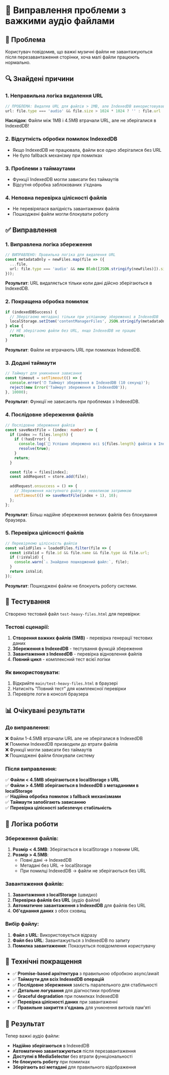 # 🔧 Виправлення проблеми з важкими аудіо файлами

## 🚨 Проблема

Користувач повідомив, що важкі музичні файли не завантажуються після перезавантаження сторінки, хоча малі файли працюють нормально.

## 🔍 Знайдені причини

### 1. **Неправильна логіка видалення URL**
```typescript
// ПРОБЛЕМА: Видаляв URL для файлів > 1MB, але IndexedDB використовувався тільки для > 4.5MB
url: file.type === 'audio' && file.size > 1024 * 1024 ? '' : file.url
```

**Наслідок**: Файли між 1MB і 4.5MB втрачали URL, але не зберігалися в IndexedDB!

### 2. **Відсутність обробки помилок IndexedDB**
- Якщо IndexedDB не працювала, файли все одно зберігалися без URL
- Не було fallback механізму при помилках

### 3. **Проблеми з таймаутами**
- Функції IndexedDB могли зависати без таймаутів
- Відсутня обробка заблокованих з'єднань

### 4. **Неповна перевірка цілісності файлів**
- Не перевірялася валідність завантажених файлів
- Пошкоджені файли могли блокувати роботу

## ✅ Виправлення

### 1. **Виправлена логіка збереження**

```typescript
// ВИПРАВЛЕНО: Правильна логіка для видалення URL
const metadataOnly = newFiles.map(file => ({
  ...file,
  url: file.type === 'audio' && new Blob([JSON.stringify(newFiles)]).size > 4.5 * 1024 * 1024 ? '' : file.url
}));
```

**Результат**: URL видаляється тільки коли дані дійсно зберігаються в IndexedDB.

### 2. **Покращена обробка помилок**

```typescript
if (indexedDBSuccess) {
  // Зберігаємо метадані тільки при успішному збереженні в IndexedDB
  localStorage.setItem('contentManagerFiles', JSON.stringify(metadataOnly));
} else {
  // НЕ зберігаємо файли без URL, якщо IndexedDB не працює
  return;
}
```

**Результат**: Файли не втрачають URL при помилках IndexedDB.

### 3. **Додані таймаути**

```typescript
// Таймаут для уникнення зависання
const timeout = setTimeout(() => {
  console.error('⏰ Таймаут збереження в IndexedDB (10 секунд)');
  reject(new Error('Таймаут збереження в IndexedDB'));
}, 10000);
```

**Результат**: Функції не зависають при проблемах з IndexedDB.

### 4. **Послідовне збереження файлів**

```typescript
// Послідовне збереження файлів
const saveNextFile = (index: number) => {
  if (index >= files.length) {
    if (!hasError) {
      console.log(`💾 Успішно збережено всі ${files.length} файлів в IndexedDB`);
      resolve(true);
    }
    return;
  }
  
  const file = files[index];
  const addRequest = store.add(file);
  
  addRequest.onsuccess = () => {
    // Збереження наступного файлу з невеликою затримкою
    setTimeout(() => saveNextFile(index + 1), 10);
  };
};
```

**Результат**: Більш надійне збереження великих файлів без блокування браузера.

### 5. **Перевірка цілісності файлів**

```typescript
// Перевіряємо цілісність файлів
const validFiles = loadedFiles.filter(file => {
  const isValid = file.id && file.name && file.type && file.url;
  if (!isValid) {
    console.warn(`⚠️ Знайдено пошкоджений файл:`, file);
  }
  return isValid;
});
```

**Результат**: Пошкоджені файли не блокують роботу системи.

## 🧪 Тестування

Створено тестовий файл `test-heavy-files.html` для перевірки:

### Тестові сценарії:
1. **Створення важких файлів (5MB)** - перевірка генерації тестових даних
2. **Збереження в IndexedDB** - тестування функцій збереження
3. **Завантаження з IndexedDB** - перевірка відновлення файлів
4. **Повний цикл** - комплексний тест всієї логіки

### Як використовувати:
1. Відкрийте `main/test-heavy-files.html` в браузері
2. Натисніть "Повний тест" для комплексної перевірки
3. Перевірте логи в консолі браузера

## 📊 Очікувані результати

### До виправлення:
❌ Файли 1-4.5MB втрачали URL але не зберігалися в IndexedDB  
❌ Помилки IndexedDB призводили до втрати файлів  
❌ Функції могли зависати без таймаутів  
❌ Пошкоджені файли блокували систему  

### Після виправлення:
✅ **Файли < 4.5MB зберігаються в localStorage з URL**  
✅ **Файли > 4.5MB зберігаються в IndexedDB з метаданими в localStorage**  
✅ **Надійна обробка помилок з fallback механізмами**  
✅ **Таймаути запобігають зависанню**  
✅ **Перевірка цілісності забезпечує стабільність**  

## 🎯 Логіка роботи

### Збереження файлів:
1. **Розмір < 4.5MB**: Зберігається в localStorage з повним URL
2. **Розмір > 4.5MB**: 
   - Повні дані → IndexedDB
   - Метадані без URL → localStorage
   - При помилці IndexedDB → файли не зберігаються без URL

### Завантаження файлів:
1. **Завантаження з localStorage** (швидко)
2. **Перевірка файлів без URL** (аудіо файли)
3. **Автоматичне завантаження з IndexedDB** для файлів без URL
4. **Об'єднання даних** з обох сховищ

### Вибір файлу:
1. **Файл з URL**: Використовується відразу
2. **Файл без URL**: Завантажується з IndexedDB по запиту
3. **Помилка завантаження**: Показується повідомлення користувачу

## 🔧 Технічні покращення

- ✅ **Promise-based архітектура** з правильною обробкою async/await
- ✅ **Таймаути для всіх IndexedDB операцій**
- ✅ **Послідовне збереження** замість паралельного для стабільності
- ✅ **Детальне логування** для діагностики проблем
- ✅ **Graceful degradation** при помилках IndexedDB
- ✅ **Перевірка цілісності даних** при завантаженні
- ✅ **Правильне закриття з'єднань** для уникнення витоків пам'яті

## 🚀 Результат

Тепер важкі аудіо файли:
- **Надійно зберігаються** в IndexedDB
- **Автоматично завантажуються** після перезавантаження
- **Доступні в MediaSelector** без втрати функціональності
- **Не блокують роботу** при помилках
- **Зберігають всі метадані** для правильного відображення 
